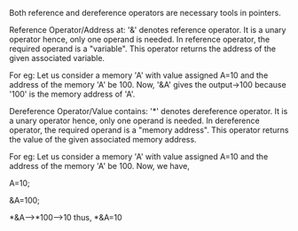 Both reference and dereference operators are necessary tools in pointers. 

Reference Operator/Address at: '&' denotes reference operator. It is a unary operator hence, only one operand is needed. In reference operator, the required operand is a "variable". This operator returns the address of the given associated variable. 

For eg: Let us consider a memory 'A' with value assigned A=10 and the address of the memory 'A' be 100. Now, '&A' gives the output->100 because '100' is the memory address of 'A'. 

Dereference Operator/Value contains: '*' denotes dereference operator. It is a unary operator hence, only one operand is needed. In dereference operator, the required operand is a "memory address". This operator returns the value of the given associated memory address.

For eg: Let us consider a memory 'A' with value assigned A=10 and the address of the memory 'A' be 100. Now, we have,

A=10;

&A=100;

*&A-->*100-->10 thus, *&A=10



 

 

